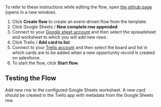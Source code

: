 To refer to these instructions while editing the flow, open [the github page](https://github.com/ot4i/app-connect-templates/blob/master/resources/markdown/Create%20a%20new%20Trello%20card%20when%20a%20new%20row%20is%20added%20in%20Google%20Sheets_instructions.md) (opens in a new window).

1. Click **Create flow** to create an event-driven flow from the template.
2. Click Google Sheets / **New complete row appended**
3. Connect to your [Google sheet account](http://ibm.biz/acgsheets) and then select the spreadsheet and worksheet to which you will add new rows.
4. Click Trello / **Add card to list**
5. Connect to your [Trello account](https://ibm.biz/actrello) and then select the board and list in which cards are to be added when a new opportunity record is created on salesforce.
6. To start the flow, click **Start flow**.

## Testing the Flow

Add new row to the configured Google Sheets worksheet.  A new card should be created in the Trello app with metadata from the Google Sheets row.
